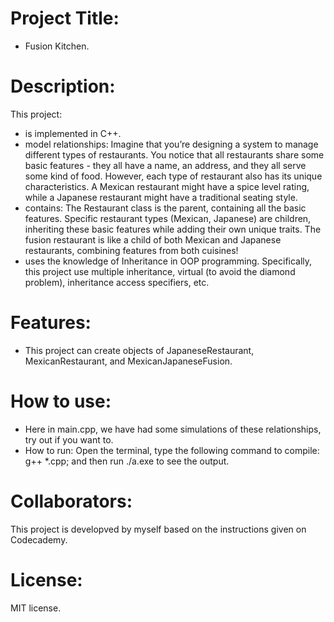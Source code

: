 # Project Title: 
- Fusion Kitchen.

# Description: 
This project:
- is implemented in C++.
- model relationships: Imagine that you’re designing a system to manage different types of restaurants. You notice that all restaurants share some basic features - they all have a name, an address, and they all serve some kind of food. However, each type of restaurant also has its unique characteristics. A Mexican restaurant might have a spice level rating, while a Japanese restaurant might have a traditional seating style.
- contains: The Restaurant class is the parent, containing all the basic features.
Specific restaurant types (Mexican, Japanese) are children, inheriting these basic features while adding their own unique traits.
The fusion restaurant is like a child of both Mexican and Japanese restaurants, combining features from both cuisines!
- uses the knowledge of Inheritance in OOP programming. Specifically, this project use multiple inheritance, virtual (to avoid the diamond problem), inheritance access specifiers, etc.

# Features:
- This project can create objects of JapaneseRestaurant, MexicanRestaurant, and MexicanJapaneseFusion.

# How to use:
- Here in main.cpp, we have had some simulations of these relationships, try out if you want to. 
- How to run: Open the terminal, type the following command to compile: g++ *.cpp; and then run ./a.exe to see the output.

# Collaborators: 
This project is developved by myself based on the instructions given on Codecademy.

# License: 
MIT license.